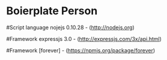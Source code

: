 Boierplate Person
==================

#Script language
nojejs 0.10.28 - (http://nodejs.org)

#Framework
expressjs 3.0 - (http://expressjs.com/3x/api.html)

#Framework 
[forever] - (https://npmjs.org/package/forever)

